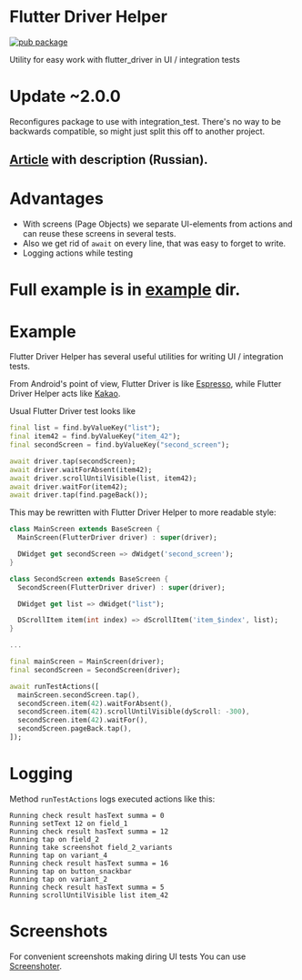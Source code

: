 # Flutter Driver Helper

[![pub package](https://img.shields.io/pub/v/flutter_driver_helper.svg)](https://pub.dartlang.org/packages/flutter_driver_helper)

Utility for easy work with flutter_driver in UI / integration tests

# Update ~2.0.0

Reconfigures package to use with integration_test. There's no way to be backwards
compatible, so might just split this off to another project.

## [Article](https://habr.com/en/post/483468/) with description (Russian).

# Advantages

* With screens (Page Objects) we separate UI-elements from actions and can reuse these screens in several tests.
* Also we get rid of `await` on every line, that was easy to forget to write.
* Logging actions while testing

# Full example is in [example](https://github.com/qwert2603/flutter_driver_helper/tree/master/example) dir.

# Example

Flutter Driver Helper has several useful utilities for writing UI / integration tests.

From Android's point of view, Flutter Driver is like [Espresso](https://developer.android.com/training/testing/espresso), while Flutter Driver Helper acts like [Kakao](https://github.com/agoda-com/Kakao).

Usual Flutter Driver test looks like

```dart
final list = find.byValueKey("list");
final item42 = find.byValueKey("item_42");
final secondScreen = find.byValueKey("second_screen");

await driver.tap(secondScreen);
await driver.waitForAbsent(item42);
await driver.scrollUntilVisible(list, item42);
await driver.waitFor(item42);
await driver.tap(find.pageBack());
```

This may be rewritten with Flutter Driver Helper to more readable style:

```dart
class MainScreen extends BaseScreen {
  MainScreen(FlutterDriver driver) : super(driver);

  DWidget get secondScreen => dWidget('second_screen');
}

class SecondScreen extends BaseScreen {
  SecondScreen(FlutterDriver driver) : super(driver);

  DWidget get list => dWidget("list");

  DScrollItem item(int index) => dScrollItem('item_$index', list);
}

...

final mainScreen = MainScreen(driver);
final secondScreen = SecondScreen(driver);

await runTestActions([
  mainScreen.secondScreen.tap(),
  secondScreen.item(42).waitForAbsent(),
  secondScreen.item(42).scrollUntilVisible(dyScroll: -300),
  secondScreen.item(42).waitFor(),
  secondScreen.pageBack.tap(),
]);
```

# Logging

Method `runTestActions` logs executed actions like this:

```
Running check result hasText summa = 0
Running setText 12 on field_1
Running check result hasText summa = 12
Running tap on field_2
Running take screenshot field_2_variants
Running tap on variant_4
Running check result hasText summa = 16
Running tap on button_snackbar
Running tap on variant_2
Running check result hasText summa = 5
Running scrollUntilVisible list item_42
```

# Screenshots

For convenient screenshots making diring UI tests You can use [Screenshoter](https://github.com/qwert2603/flutter_driver_helper/blob/master/lib/src/screenshoter.dart).
